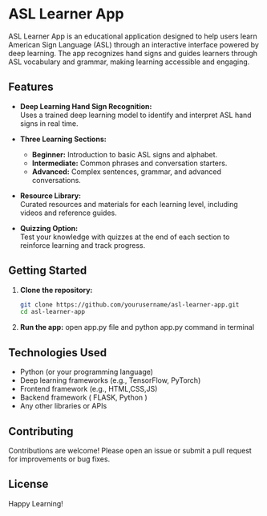 # ASL Learner App

ASL Learner App is an educational application designed to help users learn American Sign Language (ASL) through an interactive interface powered by deep learning. The app recognizes hand signs and guides learners through ASL vocabulary and grammar, making learning accessible and engaging.

## Features

- **Deep Learning Hand Sign Recognition:**  
  Uses a trained deep learning model to identify and interpret ASL hand signs in real time.

- **Three Learning Sections:**
  - **Beginner:** Introduction to basic ASL signs and alphabet.
  - **Intermediate:** Common phrases and conversation starters.
  - **Advanced:** Complex sentences, grammar, and advanced conversations.

- **Resource Library:**  
  Curated resources and materials for each learning level, including videos and reference guides.

- **Quizzing Option:**  
  Test your knowledge with quizzes at the end of each section to reinforce learning and track progress.

## Getting Started

1. **Clone the repository:**
   ```bash
   git clone https://github.com/yourusername/asl-learner-app.git
   cd asl-learner-app
   ```

3. **Run the app:**
   open app.py file and python app.py command in terminal

## Technologies Used

- Python (or your programming language)
- Deep learning frameworks (e.g., TensorFlow, PyTorch)
- Frontend framework (e.g., HTML,CSS,JS)
- Backend framework ( FLASK, Python )
- Any other libraries or APIs

## Contributing

Contributions are welcome! Please open an issue or submit a pull request for improvements or bug fixes.

## License



Happy Learning!
